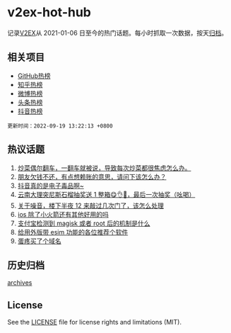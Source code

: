 # v2ex-hot-hub

 记录[V2EX](https://www.v2ex.com/)从 2021-01-06 日至今的热门话题。每小时抓取一次数据，按天[归档](archives)。
 
 ## 相关项目

- [GitHub热榜](https://github.com/lonnyzhang423/github-hot-hub)
- [知乎热榜](https://github.com/lonnyzhang423/zhihu-hot-hub)
- [微博热榜](https://github.com/lonnyzhang423/weibo-hot-hub)
- [头条热榜](https://github.com/lonnyzhang423/toutiao-hot-hub)
- [抖音热榜](https://github.com/lonnyzhang423/douyin-hot-hub)


 `更新时间：2022-09-19 13:22:13 +0800`

## 热议话题

1. [炒菜偶尔翻车，一翻车就被说，导致每次炒菜都很焦虑怎么办。](https://www.v2ex.com/t/881155)
1. [朋友欠钱不还，有点想赖账的意思，请问下该怎么办？](https://www.v2ex.com/t/881075)
1. [抖音真的是电子毒品啊~](https://www.v2ex.com/t/881063)
1. [云南大理突尼斯石榴抽奖送 1 整箱😋👌🧺，最后一次抽奖（吆喝）](https://www.v2ex.com/t/881149)
1. [关于噪音，楼下半夜 12 来敲过几次门了，该怎么处理](https://www.v2ex.com/t/881095)
1. [ios 除了小火箭还有其他好用的吗](https://www.v2ex.com/t/881159)
1. [支付宝检测到 magisk 或者 root 后的机制是什么](https://www.v2ex.com/t/881082)
1. [给用外版带 esim 功能的各位推荐个软件](https://www.v2ex.com/t/881122)
1. [蛋疼买了个域名](https://www.v2ex.com/t/881103)

## 历史归档

[archives](archives)

## License

See the [LICENSE](LICENSE) file for license rights and limitations (MIT).

